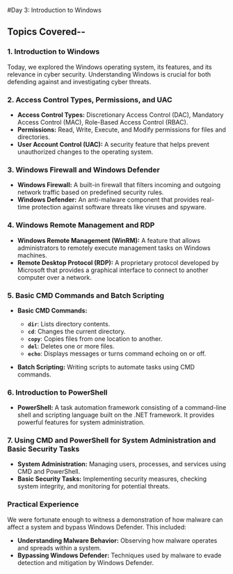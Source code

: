 #Day 3: Introduction to Windows

## Topics Covered--

### 1. **Introduction to Windows**
Today, we explored the Windows operating system, its features, and its relevance in cyber security. Understanding Windows is crucial for both defending against and investigating cyber threats.

### 2. **Access Control Types, Permissions, and UAC**
- **Access Control Types:** Discretionary Access Control (DAC), Mandatory Access Control (MAC), Role-Based Access Control (RBAC).
- **Permissions:** Read, Write, Execute, and Modify permissions for files and directories.
- **User Account Control (UAC):** A security feature that helps prevent unauthorized changes to the operating system.

### 3. **Windows Firewall and Windows Defender**
- **Windows Firewall:** A built-in firewall that filters incoming and outgoing network traffic based on predefined security rules.
- **Windows Defender:** An anti-malware component that provides real-time protection against software threats like viruses and spyware.

### 4. **Windows Remote Management and RDP**
- **Windows Remote Management (WinRM):** A feature that allows administrators to remotely execute management tasks on Windows machines.
- **Remote Desktop Protocol (RDP):** A proprietary protocol developed by Microsoft that provides a graphical interface to connect to another computer over a network.

### 5. **Basic CMD Commands and Batch Scripting**
- **Basic CMD Commands:** 
  - **`dir`**: Lists directory contents.
  - **`cd`**: Changes the current directory.
  - **`copy`**: Copies files from one location to another.
  - **`del`**: Deletes one or more files.
  - **`echo`**: Displays messages or turns command echoing on or off.

- **Batch Scripting:** Writing scripts to automate tasks using CMD commands.

### 6. **Introduction to PowerShell**
- **PowerShell:** A task automation framework consisting of a command-line shell and scripting language built on the .NET framework. It provides powerful features for system administration.

### 7. **Using CMD and PowerShell for System Administration and Basic Security Tasks**
- **System Administration:** Managing users, processes, and services using CMD and PowerShell.
- **Basic Security Tasks:** Implementing security measures, checking system integrity, and monitoring for potential threats.

### Practical Experience

We were fortunate enough to witness a demonstration of how malware can affect a system and bypass Windows Defender. This included:
- **Understanding Malware Behavior:** Observing how malware operates and spreads within a system.
- **Bypassing Windows Defender:** Techniques used by malware to evade detection and mitigation by Windows Defender.
